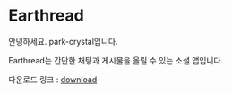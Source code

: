 # Earthread

안녕하세요. park-crystal입니다.

Earthread는 간단한 채팅과 게시물을 올릴 수 있는 소셜 앱입니다.

다운로드 링크 : [download](https://play.google.com/store/apps/details?id=com.crystal.worldchat)
